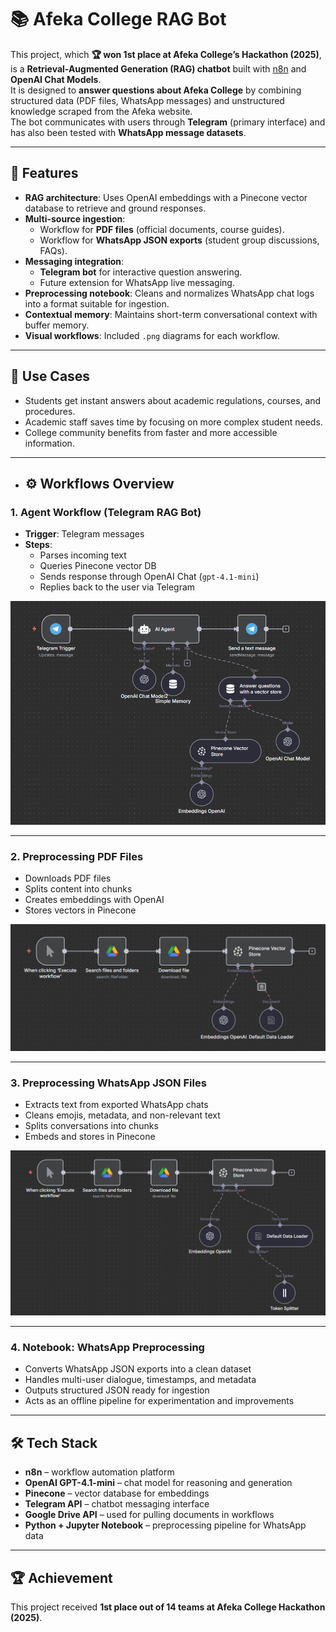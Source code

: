# 📚 Afeka College RAG Bot

This project, which **🏆 won 1st place at Afeka College’s Hackathon (2025)**, is a **Retrieval-Augmented Generation (RAG) chatbot** built with [n8n](https://n8n.io/) and **OpenAI Chat Models**.  
It is designed to **answer questions about Afeka College** by combining structured data (PDF files, WhatsApp messages) and unstructured knowledge scraped from the Afeka website.  
The bot communicates with users through **Telegram** (primary interface) and has also been tested with **WhatsApp message datasets**.

---

## 🚀 Features
- **RAG architecture**: Uses OpenAI embeddings with a Pinecone vector database to retrieve and ground responses.
- **Multi-source ingestion**:  
  - Workflow for **PDF files** (official documents, course guides).  
  - Workflow for **WhatsApp JSON exports** (student group discussions, FAQs).  
- **Messaging integration**:  
  - **Telegram bot** for interactive question answering.  
  - Future extension for WhatsApp live messaging.  
- **Preprocessing notebook**: Cleans and normalizes WhatsApp chat logs into a format suitable for ingestion.
- **Contextual memory**: Maintains short-term conversational context with buffer memory.
- **Visual workflows**: Included `.png` diagrams for each workflow.

---

## 🎯 Use Cases
- Students get instant answers about academic regulations, courses, and procedures.
- Academic staff saves time by focusing on more complex student needs.
- College community benefits from faster and more accessible information.

---

- ## ⚙️ Workflows Overview

### 1. Agent Workflow (Telegram RAG Bot)
- **Trigger**: Telegram messages  
- **Steps**:  
  - Parses incoming text  
  - Queries Pinecone vector DB  
  - Sends response through OpenAI Chat (`gpt-4.1-mini`)  
  - Replies back to the user via Telegram  

<p align="center"><img src="images/Agent.png" alt="Agent Workflow" width="600"/></p>

---

### 2. Preprocessing PDF Files
- Downloads PDF files  
- Splits content into chunks  
- Creates embeddings with OpenAI  
- Stores vectors in Pinecone  

<p align="center"><img src="images/Preprocess regular files .png" alt="PDF Workflow" width="600"/></p>

---

### 3. Preprocessing WhatsApp JSON Files
- Extracts text from exported WhatsApp chats  
- Cleans emojis, metadata, and non-relevant text  
- Splits conversations into chunks  
- Embeds and stores in Pinecone  

<p align="center"><img src="images/Preprocess whatsapp.png" alt="WhatsApp Workflow" width="600"/></p>

---

### 4. Notebook: WhatsApp Preprocessing
- Converts WhatsApp JSON exports into a clean dataset  
- Handles multi-user dialogue, timestamps, and metadata  
- Outputs structured JSON ready for ingestion  
- Acts as an offline pipeline for experimentation and improvements  

---

## 🛠️ Tech Stack
- **n8n** – workflow automation platform  
- **OpenAI GPT-4.1-mini** – chat model for reasoning and generation  
- **Pinecone** – vector database for embeddings  
- **Telegram API** – chatbot messaging interface  
- **Google Drive API** – used for pulling documents in workflows  
- **Python + Jupyter Notebook** – preprocessing pipeline for WhatsApp data

---
## 🏆 Achievement
This project received **1st place out of 14 teams at Afeka College Hackathon (2025)**.
